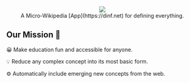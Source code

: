 <div align="center">
  <img src="https://dinf.net/static/logo.c9285940.svg">
</div>

<div align="center">
 A Micro-Wikipedia [App](https://dinf.net) for defining everything.
</div>

 
## Our Mission 🚀


😀  Make education fun and accessible for anyone.


💡   Reduce any complex concept into its most basic form.


⚙️  Automatically include emerging new concepts from the web.


